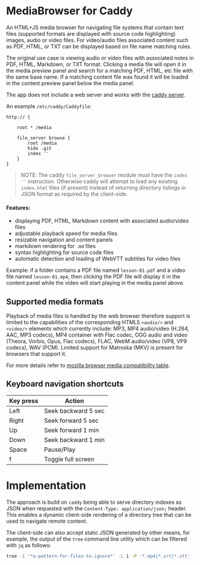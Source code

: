 # MediaBrowser for Caddy

An HTML+JS media browser for navigating file systems that contain text files (supported formats are displayed with source code highlighting) images, audio or video files. For video/audio files associated content such as PDF, HTML, or TXT can be displayed based on file name matching rules.

The original use case is viewing audio or video files with associated notes in PDF, HTML, Markdown, or TXT format. Clicking a media file will open it in the media preview panel and search for a matching PDF, HTML, etc file with the same base name. If a matching content file was found it will be loaded in the content preview panel below the media panel.

The app does not include a web server and works with the [caddy server](https://caddyserver.com/). 

An example `/etc/caddy/Caddyfile`:

```
http:// {

	root * /media

	file_server browse {
		root /media
		hide .git
		index ''
	}
}
```

> NOTE: The caddy `file_server_browser` module must have the `index ''` instruction. Otherwise caddy will attempt to load any existing `index.html` files (if present) instead of returning directory listings in JSON format as required by the client-side.

#### Features:

* displaying PDF, HTML, Markdown content with associated audio/video files
* adjustable playback speed for media files
* resizable navigation and content panels
* markdown rendering for `.md` files
* syntax highlighting for source code files
* automatic detection and loading of WebVTT subtitles for video files

Example: if a folder contains a PDF file named `lesson-01.pdf` and a video file named `lesson-01.mp4`, then clicking the PDF file will display it in the content panel while the video will start playing in the media panel above.

## Supported media formats
Playback of media files is handled by the web browser therefore support is limited to the capabilities of the corresponding HTML5 `<audio/>` and `<video/>` elements which currently include: MP3, MP4 audio/video (H.264, AAC, MP3 codecs), MP4 container with Flac codec, OGG audio and video (Theora, Vorbis, Opus, Flac codecs), FLAC, WebM audio/video (VP8, VP9 codecs), WAV (PCM). Limited support for Matroska (MKV) is present for browsers that support it. 

For more details refer to [mozilla browser media compatibility table](https://developer.mozilla.org/en-US/docs/Web/Media/Formats/Video_codecs#common_codecs).

## Keyboard navigation shortcuts

| Key press  | Action |
| ------------- | ------------- |
| Left  | Seek backward 5 sec  |
| Right  | Seek forward 5 sec  |
| Up  | Seek forward 1 min  |
| Down  | Seek backward 1 min  |
| Space  | Pause/Play  |
| f  | Toggle full screen  |

# Implementation

The approach is build on `caddy` being able to serve directory indexes as JSON when requested with the `Content-Type: application/json;` header. This enables a dynamic client-side rendering of a directory tree that can be used to navigate remote content.

The client-side can also accept static JSON generated by other means, for example, the output of the `tree` command line utility which can be filtered with `jq` as follows:

```bash
tree -I '*a-pattern-for-files-to-ignore*' -L 1 -P '*.mp4|*.srt|*.vtt' --ignore-case -J -s | jq '.[0].contents' > index.json
```
